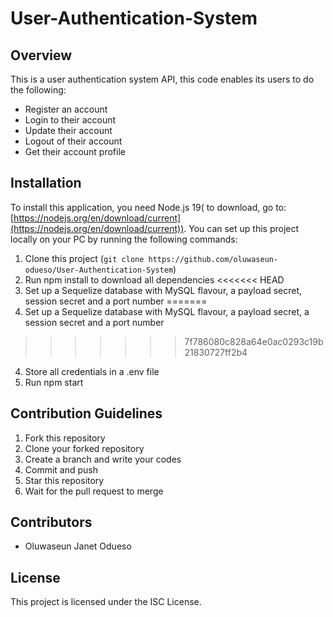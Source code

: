# User-Authentication-System

## Overview

This is a user authentication system API, this code enables its users to do the following:

- Register an account
- Login to their account
- Update their account
- Logout of their account
- Get their account profile

## Installation

To install this application, you need Node.js 19( to download, go to: [https://nodejs.org/en/download/current](https://nodejs.org/en/download/current)). You can set up this project locally on your PC by running the following commands:

1. Clone this project (`git clone https://github.com/oluwaseun-odueso/User-Authentication-System`)
2. Run npm install to download all dependencies
<<<<<<< HEAD
3. Set up a Sequelize database with MySQL flavour, a payload secret, session secret and a port number
=======
3. Set up a Sequelize database with MySQL flavour, a payload secret, a session secret and a port number
>>>>>>> 7f786080c828a64e0ac0293c19b21830727ff2b4
4. Store all credentials in a .env file 
5. Run npm start

## Contribution Guidelines

1. Fork this repository
2. Clone your forked repository
3. Create a branch and write your codes
4. Commit and push
5. Star this repository
6. Wait for the pull request to merge

## Contributors

- Oluwaseun Janet Odueso

## License

This project is licensed under the ISC License.
